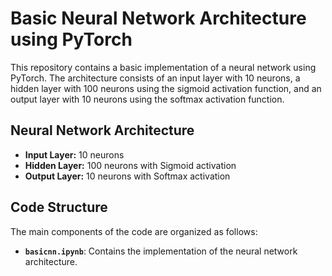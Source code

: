 # Basic Neural Network Architecture using PyTorch

This repository contains a basic implementation of a neural network using PyTorch. The architecture consists of an input layer with 10 neurons, a hidden layer with 100 neurons using the sigmoid activation function, and an output layer with 10 neurons using the softmax activation function.

## Neural Network Architecture

- **Input Layer:** 10 neurons
- **Hidden Layer:** 100 neurons with Sigmoid activation
- **Output Layer:** 10 neurons with Softmax activation

## Code Structure

The main components of the code are organized as follows:

- **`basicnn.ipynb`**: Contains the implementation of the neural network architecture.


